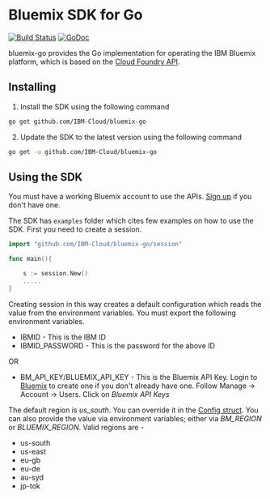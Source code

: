 # Bluemix SDK for Go

[![Build Status](https://travis-ci.org/IBM-Cloud/bluemix-go.svg?branch=master)](https://travis-ci.org/IBM-Cloud/bluemix-go) [![GoDoc](https://godoc.org/github.com/IBM-Cloud/bluemix-go?status.svg)](https://godoc.org/github.com/IBM-Cloud/bluemix-go)

bluemix-go provides the Go implementation for operating the IBM Bluemix platform, which is based on the [Cloud Foundry API][cloudfoundry_api].

## Installing

1. Install the SDK using the following command

```bash
go get github.com/IBM-Cloud/bluemix-go
```

2. Update the SDK to the latest version using the following command

```bash
go get -u github.com/IBM-Cloud/bluemix-go
```


## Using the SDK

You must have a working Bluemix account to use the APIs. [Sign up][bluemix_signup] if you don't have one.

The SDK has ```examples``` folder which cites few examples on how to use the SDK.
First you need to create a session.

```go
import "github.com/IBM-Cloud/bluemix-go/session"

func main(){

    s := session.New()
    .....
}
```

Creating session in this way creates a default configuration which reads the value from the environment variables.
You must export the following environment variables.
* IBMID - This is the IBM ID
* IBMID_PASSWORD - This is the password for the above ID

OR

* BM_API_KEY/BLUEMIX_API_KEY - This is the Bluemix API Key. Login to [Bluemix][bluemix_login] to create one if you don't already have one. Follow Manage -> Account -> Users. Click on _Bluemix API Keys_

The default region is _us_south_. You can override it in the [Config struct][bluemix_go_config]. You can also provide the value via environment variables; either via _BM_REGION_ or _BLUEMIX_REGION_. Valid regions are -
* us-south
* us-east
* eu-gb
* eu-de
* au-syd
* jp-tok

[bluemix_signup]: https://console.ng.bluemix.net/registration/?target=%2Fdashboard%2Fapps
[bluemix_login]: https://console.ng.bluemix.net
[bluemix_go_config]: https://godoc.org/github.com/IBM-Cloud/bluemix-go#Config
[cloudfoundry_api]: https://apidocs.cloudfoundry.org/264/
